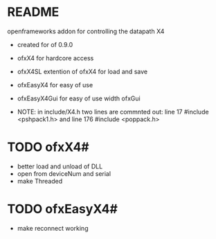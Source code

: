 # README #

openframeworks addon for controlling the datapath X4

* created for of 0.9.0
* ofxX4 for hardcore access
* ofxX4SL extention of ofxX4 for load and save
* ofxEasyX4 for easy of use
* ofxEasyX4Gui for easy of use width ofxGui

* NOTE: in include/X4.h two lines are commnted out: line 17 #include <pshpack1.h> and line 176 #include <poppack.h>  


# TODO ofxX4#
* better load and unload of DLL
* open from deviceNum and serial
* make Threaded

# TODO ofxEasyX4#
* make reconnect working